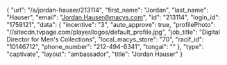 {
    "url": "\/a\/jordan-hauser\/213114",
    "first_name": "Jordan",
    "last_name": "Hauser",
    "email": "Jordan.Hauser@macys.com",
    "id": "213114",
    "login_id": "1759121",
    "data": {
        "incentive": "3",
        "auto_approve": true,
        "profilePhoto": "\/\/sitecdn.tvpage.com\/player\/logos\/default_profile.jpg",
        "job_title": "Digital Director for Men's Collections",
        "local_macys_store": "70",
        "racif_id": "10146712",
        "phone_number": "212-494-6341",
        "tongal": ""
    },
    "type": "captivate",
    "layout": "ambassador",
    "title": "Jordan Hauser"
}